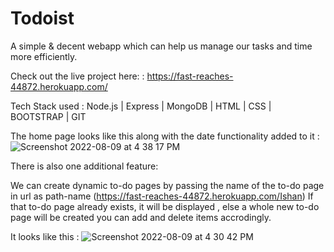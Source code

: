 # Todoist
A simple &amp; decent webapp which can help us manage our tasks and time more efficiently.

Check out the live project here: : https://fast-reaches-44872.herokuapp.com/

Tech Stack used : Node.js | Express | MongoDB | HTML | CSS | BOOTSTRAP | GIT

The home page looks like this along with the date functionality added to it :
![Screenshot 2022-08-09 at 4 38 17 PM](https://user-images.githubusercontent.com/63348665/183633334-07609f07-e6fe-4add-aa88-99d584d398a9.png)

There is also one additional feature:

We can create dynamic to-do pages by passing the name of the to-do page in url as path-name (https://fast-reaches-44872.herokuapp.com/Ishan) 
If that to-do page already exists, it will be displayed , else a whole new to-do page will be created you can add and delete items accrodingly.

It looks like this : 
![Screenshot 2022-08-09 at 4 30 42 PM](https://user-images.githubusercontent.com/63348665/183632645-34c37023-afde-4b46-94a1-b992ada7ef77.png)
